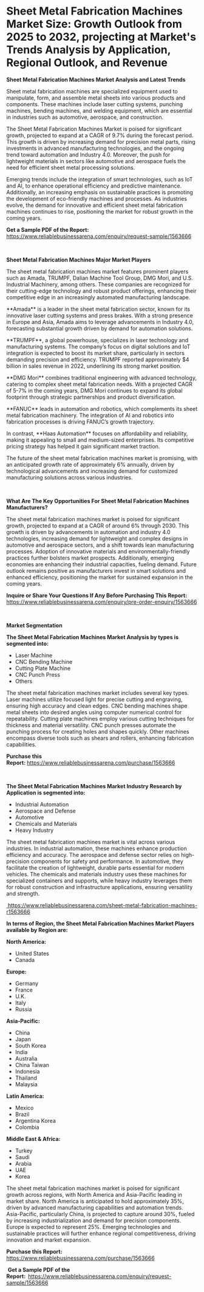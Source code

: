 <p><h1>Sheet Metal Fabrication Machines Market Size: Growth Outlook from 2025 to 2032, projecting at Market's Trends Analysis by Application, Regional Outlook, and Revenue</h1></p><p><strong>Sheet Metal Fabrication Machines Market Analysis and Latest Trends</strong></p>
<p><p>Sheet metal fabrication machines are specialized equipment used to manipulate, form, and assemble metal sheets into various products and components. These machines include laser cutting systems, punching machines, bending machines, and welding equipment, which are essential in industries such as automotive, aerospace, and construction.</p><p>The Sheet Metal Fabrication Machines Market is poised for significant growth, projected to expand at a CAGR of 9.7% during the forecast period. This growth is driven by increasing demand for precision metal parts, rising investments in advanced manufacturing technologies, and the ongoing trend toward automation and Industry 4.0. Moreover, the push for lightweight materials in sectors like automotive and aerospace fuels the need for efficient sheet metal processing solutions.</p><p>Emerging trends include the integration of smart technologies, such as IoT and AI, to enhance operational efficiency and predictive maintenance. Additionally, an increasing emphasis on sustainable practices is promoting the development of eco-friendly machines and processes. As industries evolve, the demand for innovative and efficient sheet metal fabrication machines continues to rise, positioning the market for robust growth in the coming years.</p></p>
<p><strong>Get a Sample PDF of the Report:&nbsp;</strong> <a href="https://www.reliablebusinessarena.com/enquiry/request-sample/1563666?utm_campaign=2720&utm_medium=2&utm_source=Github&utm_content=ia&utm_term=16042025&utm_id=sheet-metal-fabrication-machines">https://www.reliablebusinessarena.com/enquiry/request-sample/1563666</a></p>
<p>&nbsp;</p>
<p><strong>Sheet Metal Fabrication Machines Major Market Players</strong></p>
<p><p>The sheet metal fabrication machines market features prominent players such as Amada, TRUMPF, Dalian Machine Tool Group, DMG Mori, and U.S. Industrial Machinery, among others. These companies are recognized for their cutting-edge technology and robust product offerings, enhancing their competitive edge in an increasingly automated manufacturing landscape.</p><p>**Amada** is a leader in the sheet metal fabrication sector, known for its innovative laser cutting systems and press brakes. With a strong presence in Europe and Asia, Amada aims to leverage advancements in Industry 4.0, forecasting substantial growth driven by demand for automation solutions.</p><p>**TRUMPF**, a global powerhouse, specializes in laser technology and manufacturing systems. The company’s focus on digital solutions and IoT integration is expected to boost its market share, particularly in sectors demanding precision and efficiency. TRUMPF reported approximately $4 billion in sales revenue in 2022, underlining its strong market position.</p><p>**DMG Mori** combines traditional engineering with advanced technology, catering to complex sheet metal fabrication needs. With a projected CAGR of 5-7% in the coming years, DMG Mori continues to expand its global footprint through strategic partnerships and product diversification.</p><p>**FANUC** leads in automation and robotics, which complements its sheet metal fabrication machinery. The integration of AI and robotics into fabrication processes is driving FANUC’s growth trajectory.</p><p>In contrast, **Haas Automation** focuses on affordability and reliability, making it appealing to small and medium-sized enterprises. Its competitive pricing strategy has helped it gain significant market traction.</p><p>The future of the sheet metal fabrication machines market is promising, with an anticipated growth rate of approximately 6% annually, driven by technological advancements and increasing demand for customized manufacturing solutions across various industries.</p></p>
<p>&nbsp;</p>
<p><strong>What Are The Key Opportunities For Sheet Metal Fabrication Machines Manufacturers?</strong></p>
<p><p>The sheet metal fabrication machines market is poised for significant growth, projected to expand at a CAGR of around 6% through 2030. This growth is driven by advancements in automation and industry 4.0 technologies, increasing demand for lightweight and complex designs in automotive and aerospace sectors, and a shift towards lean manufacturing processes. Adoption of innovative materials and environmentally-friendly practices further bolsters market prospects. Additionally, emerging economies are enhancing their industrial capacities, fueling demand. Future outlook remains positive as manufacturers invest in smart solutions and enhanced efficiency, positioning the market for sustained expansion in the coming years.</p></p>
<p><strong>Inquire or Share Your Questions If Any Before Purchasing This Report:</strong> <a href="https://www.reliablebusinessarena.com/enquiry/pre-order-enquiry/1563666?utm_campaign=2720&utm_medium=2&utm_source=Github&utm_content=ia&utm_term=16042025&utm_id=sheet-metal-fabrication-machines">https://www.reliablebusinessarena.com/enquiry/pre-order-enquiry/1563666</a></p>
<p>&nbsp;</p>
<p><strong>Market Segmentation</strong></p>
<p><strong>The Sheet Metal Fabrication Machines Market Analysis by types is segmented into:</strong></p>
<p><ul><li>Laser Machine</li><li>CNC Bending Machine</li><li>Cutting Plate Machine</li><li>CNC Punch Press</li><li>Others</li></ul></p>
<p><p>The sheet metal fabrication machines market includes several key types. Laser machines utilize focused light for precise cutting and engraving, ensuring high accuracy and clean edges. CNC bending machines shape metal sheets into desired angles using computer numerical control for repeatability. Cutting plate machines employ various cutting techniques for thickness and material versatility. CNC punch presses automate the punching process for creating holes and shapes quickly. Other machines encompass diverse tools such as shears and rollers, enhancing fabrication capabilities.</p></p>
<p><strong>Purchase this Report:&nbsp;</strong><a href="https://www.reliablebusinessarena.com/purchase/1563666?utm_campaign=2720&utm_medium=2&utm_source=Github&utm_content=ia&utm_term=16042025&utm_id=sheet-metal-fabrication-machines">https://www.reliablebusinessarena.com/purchase/1563666</a></p>
<p>&nbsp;</p>
<p><strong>The Sheet Metal Fabrication Machines Market Industry Research by Application is segmented into:</strong></p>
<p><ul><li>Industrial Automation</li><li>Aerospace and Defense</li><li>Automotive</li><li>Chemicals and Materials</li><li>Heavy Industry</li></ul></p>
<p><p>The sheet metal fabrication machines market is vital across various industries. In industrial automation, these machines enhance production efficiency and accuracy. The aerospace and defense sector relies on high-precision components for safety and performance. In automotive, they facilitate the creation of lightweight, durable parts essential for modern vehicles. The chemicals and materials industry uses these machines for specialized containers and supports, while heavy industry leverages them for robust construction and infrastructure applications, ensuring versatility and strength.</p></p>
<p><a href="https://www.reliablebusinessarena.com/sheet-metal-fabrication-machines-r1563666?utm_campaign=2720&utm_medium=2&utm_source=Github&utm_content=ia&utm_term=16042025&utm_id=sheet-metal-fabrication-machines">&nbsp;https://www.reliablebusinessarena.com/sheet-metal-fabrication-machines-r1563666</a></p>
<p><strong>In terms of Region, the Sheet Metal Fabrication Machines Market Players available by Region are:</strong></p>
<p>
    <p> <strong> North America: </strong>
        <ul>
            <li>United States</li>
            <li>Canada</li>
        </ul>
        </p> 
    <p> <strong> Europe: </strong>
        <ul>
            <li>Germany</li>
            <li>France</li>
            <li>U.K.</li>
            <li>Italy</li>
            <li>Russia</li>
        </ul>
        </p> 
    <p> <strong> Asia-Pacific: </strong>
        <ul>
            <li>China</li>
            <li>Japan</li>
            <li>South Korea</li>
            <li>India</li>
            <li>Australia</li>
            <li>China Taiwan</li>
            <li>Indonesia</li>
            <li>Thailand</li>
            <li>Malaysia</li>
        </ul>
        </p> 
    <p> <strong> Latin America: </strong>
        <ul>
            <li>Mexico</li>
            <li>Brazil</li>
            <li>Argentina Korea</li>
            <li>Colombia</li>
        </ul>
        </p> 
    <p> <strong> Middle East & Africa: </strong>
        <ul>
            <li>Turkey</li>
            <li>Saudi</li>
            <li>Arabia</li>
            <li>UAE</li>
            <li>Korea</li>
        </ul>
    </p>
    </p>
<p><p>The sheet metal fabrication machines market is poised for significant growth across regions, with North America and Asia-Pacific leading in market share. North America is anticipated to hold approximately 35%, driven by advanced manufacturing capabilities and automation trends. Asia-Pacific, particularly China, is projected to capture around 30%, fueled by increasing industrialization and demand for precision components. Europe is expected to represent 25%. Emerging technologies and sustainable practices will further enhance regional competitiveness, driving innovation and market expansion.</p></p>
<p><strong>Purchase this Report: </strong><a href="https://www.reliablebusinessarena.com/purchase/1563666?utm_campaign=2720&utm_medium=2&utm_source=Github&utm_content=ia&utm_term=16042025&utm_id=sheet-metal-fabrication-machines">https://www.reliablebusinessarena.com/purchase/1563666</a></p>
<p>&nbsp;<strong>Get a Sample PDF of the Report:&nbsp;&nbsp;</strong><a href="https://www.reliablebusinessarena.com/enquiry/request-sample/1563666?utm_campaign=2720&utm_medium=2&utm_source=Github&utm_content=ia&utm_term=16042025&utm_id=sheet-metal-fabrication-machines">https://www.reliablebusinessarena.com/enquiry/request-sample/1563666</a></p>
<p><strong></strong></p>
<p><p></p><p></p><p></p></p>